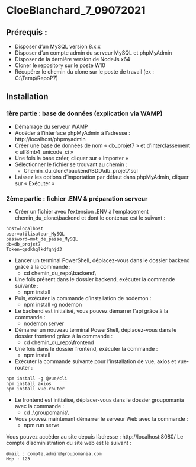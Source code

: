 # CloeBlanchard_7_09072021
## Prérequis :
* Disposer d’un MySQL version 8.x.x
* Disposer d’un compte admin du serveur MySQL et phpMyAdmin
*	Disposer de la dernière version de NodeJs x64
*	Cloner le repository sur le poste W10
*	Récupérer le chemin du clone sur le poste de travail (ex : C:\Temp\RepoP7)

## Installation
### 1ère partie : base de données (explication via WAMP)
* Démarrage du serveur WAMP
* Accéder à l’interface phpMyAdmin à l’adresse : http://localhost/phpmyadmin
* Créer une base de données de nom « db_projet7 » et d’interclassement « utf8mb4_unicode_ci »
* Une fois la base créer, cliquer sur « Importer »
* Sélectionner le fichier se trouvant au chemin :
	* Chemin_du_clone\backend\BDD\db_projet7.sql
* Laissez les options d’importation par défaut dans phpMyAdmin, cliquer sur « Exécuter »
 
### 2ème partie : fichier .ENV & préparation serveur
* Créer un fichier avec l’extension .ENV à l’emplacement chemin_du_clone\backend et dont le contenue est le suivant :
```
host=localhost
user=utilisateur_MySQL
password=mot_de_passe_MySQL
db=db_projet7
Token=qsdkhglkdfghjd3
```
* Lancer un terminal PowerShell, déplacez-vous dans le dossier backend grâce à la commande :
	* cd chemin_du_repo\backend\
* Une fois présent dans le dossier backend, exécuter la commande suivante :
	* npm install
* Puis, exécuter la commande d’installation de nodemon :
	* npm install -g nodemon
* Le backend est initialisé, vous pouvez démarrer l’api grâce à la commande :
	* nodemon server
* Démarrer un nouveau terminal PowerShell, déplacez-vous dans le dossier frontend grâce à la commande :
	* cd chemin_du_repo\frontend
* Une fois dans le dossier frontend, exécuter la commande :
	* npm install
* Exécuter la commande suivante pour l’installation de vue, axios et vue-router :
```
npm install -g @vue/cli
npm install axios
npm install vue-router
```
* Le frontend est initialisé, déplacer-vous dans le dossier groupomania avec la commande :
	* cd .\groupomania\
* Vous pouvez maintenant démarrer le serveur Web avec la commande :
	* npm run serve

Vous pouvez accéder au site depuis l’adresse : http://localhost:8080/
Le compte d’administration du site web est le suivant :
```
@mail : compte.admin@groupomania.com
Mdp : 123
```
